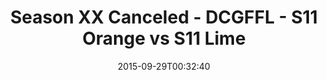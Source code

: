 ---
title: Season XX Canceled - DCGFFL - S11 Orange vs S11 Lime
teams-score:
- team: _teams/s11-orange.md
  score: 27
- team: _teams/s11-lime.md
  score: 20
mvp: Kyle McKinney (Orange), Dameron Randell (Lime)
game-ball: ''
sportsperson: ''
season: 11
week: 3
date: '2015-09-29T00:32:40'
pageid: season-xi-week-3-929-vs-928
---